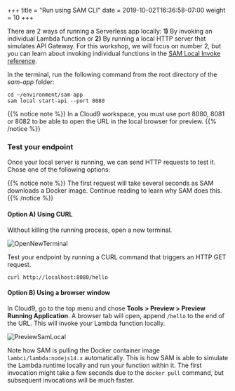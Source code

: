 +++
title = "Run using SAM CLI"
date = 2019-10-02T16:36:58-07:00
weight = 10
+++

There are 2 ways of running a Serverless app locally: **1)** By invoking an individual Lambda
function or **2)** By running a local HTTP server that simulates API Gateway. For this workshop, we
will focus on number 2, but you can learn about invoking individual functions in the
[SAM Local Invoke reference](https://docs.aws.amazon.com/en_pv/serverless-application-model/latest/developerguide/sam-cli-command-reference-sam-local-invoke.html).

In the terminal, run the following command from the root directory of the _sam-app_ folder:

```
cd ~/environment/sam-app
sam local start-api --port 8080
```

{{% notice note %}}
In a Cloud9 workspace, you must use port 8080, 8081 or 8082 to be able to open the URL in the local browser for preview.
{{% /notice %}}

### Test your endpoint

Once your local server is running, we can send HTTP requests to test it. Chose one of the following options:

{{% notice note %}}
The first request will take several seconds as SAM downloads a Docker image. Continue reading to
learn why SAM does this.
{{% /notice %}}


#### Option A) Using CURL

Without killing the running process, open a new terminal.

![OpenNewTerminal](/images/screenshot-new-terminal.png)

Test your endpoint by running a CURL command that triggers an HTTP GET request.

```
curl http://localhost:8080/hello
```

#### Option B) Using a browser window

In Cloud9, go to the top menu and chose **Tools > Preview > Preview Running Application**. A browser
tab will open, append `/hello` to the end of the URL. This will invoke your Lambda function locally.

![PreviewSamLocal](/images/screenshot-samlocal-preview.png)

Note how SAM is pulling the Docker container image `lambci/lambda:nodejs14.x` automatically. This is
how SAM is able to simulate the Lambda runtime locally and run your function within it. The first
invocation might take a few seconds due to the `docker pull` command, but subsequent invocations
will be much faster.
